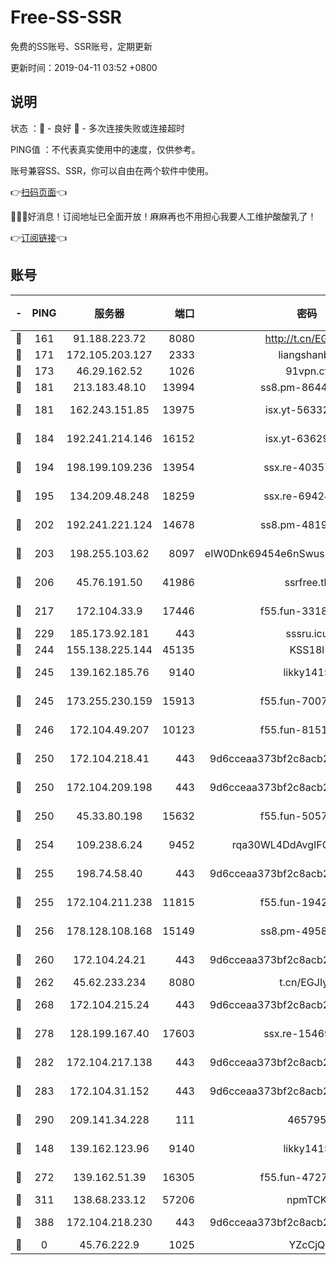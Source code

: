 # Free-SS-SSR

免费的SS账号、SSR账号，定期更新

更新时间：2019-04-11 03:52 +0800

## 说明

状态     ：🙂 - 良好 🙁 - 多次连接失败或连接超时

PING值   ：不代表真实使用中的速度，仅供参考。

账号兼容SS、SSR，你可以自由在两个软件中使用。

👉[扫码页面](https://liesauer.github.io/Free-SS-SSR/)👈

🎉🎉🎉好消息！订阅地址已全面开放！麻麻再也不用担心我要人工维护酸酸乳了！

👉[订阅链接](https://www.liesauer.net/yogurt/subscribe?ACCESS_TOKEN=DAYxR3mMaZAsaqUb)👈

## 账号

|-|PING|服务器|端口|密码|加密方式|区域|
|:----:|:----:|:-----:|-----:|:----:|:----:|:----:|
|🙂|161|91.188.223.72|8080|http://t.cn/EGJIyrl|rc4-md5|RU|
|🙂|171|172.105.203.127|2333|liangshanbo|chacha20|JP|
|🙂|173|46.29.162.52|1026|91vpn.cf|rc4-md5|RU|
|🙂|181|213.183.48.10|13994|ss8.pm-86447705|rc4-md5|RU|
|🙂|181|162.243.151.85|13975|isx.yt-56332103|aes-256-cfb|US|
|🙂|184|192.241.214.146|16152|isx.yt-63629837|aes-256-cfb|US|
|🙂|194|198.199.109.236|13954|ssx.re-40357683|aes-256-cfb|US|
|🙂|195|134.209.48.248|18259|ssx.re-69424971|aes-256-cfb|US|
|🙂|202|192.241.221.124|14678|ss8.pm-48196423|aes-256-cfb|US|
|🙂|203|198.255.103.62|8097|eIW0Dnk69454e6nSwuspv9DmS201tQ0D|aes-256-cfb|US|
|🙂|206|45.76.191.50|41986|ssrfree.tk|aes-256-cfb|SG|
|🙂|217|172.104.33.9|17446|f55.fun-33182550|aes-256-cfb|SG|
|🙂|229|185.173.92.181|443|sssru.icu|rc4-md5|RU|
|🙂|244|155.138.225.144|45135|KSS18l|rc4-md5|US|
|🙂|245|139.162.185.76|9140|likky1415|aes-256-cfb|DE|
|🙂|245|173.255.230.159|15913|f55.fun-70074599|aes-256-cfb|US|
|🙂|246|172.104.49.207|10123|f55.fun-81514495|aes-256-cfb|SG|
|🙂|250|172.104.218.41|443|9d6cceaa373bf2c8acb22e60b6a58be6|aes-256-cfb|US|
|🙂|250|172.104.209.198|443|9d6cceaa373bf2c8acb22e60b6a58be6|aes-256-cfb|US|
|🙂|250|45.33.80.198|15632|f55.fun-50578586|aes-256-cfb|US|
|🙂|254|109.238.6.24|9452|rqa30WL4DdAvgIFG6Fs3znzTa|aes-256-cfb|FR|
|🙂|255|198.74.58.40|443|9d6cceaa373bf2c8acb22e60b6a58be6|aes-256-cfb|US|
|🙂|255|172.104.211.238|11815|f55.fun-19426355|aes-256-cfb|US|
|🙂|256|178.128.108.168|15149|ss8.pm-49584680|aes-256-cfb|SG|
|🙂|260|172.104.24.21|443|9d6cceaa373bf2c8acb22e60b6a58be6|aes-256-cfb|US|
|🙂|262|45.62.233.234|8080|t.cn/EGJIyrl|rc4-md5|CA|
|🙂|268|172.104.215.24|443|9d6cceaa373bf2c8acb22e60b6a58be6|aes-256-cfb|US|
|🙂|278|128.199.167.40|17603|ssx.re-15469058|aes-256-cfb|SG|
|🙂|282|172.104.217.138|443|9d6cceaa373bf2c8acb22e60b6a58be6|aes-256-cfb|US|
|🙂|283|172.104.31.152|443|9d6cceaa373bf2c8acb22e60b6a58be6|aes-256-cfb|US|
|🙂|290|209.141.34.228|111|465795|aes-256-cfb|US|
|🙂|148|139.162.123.96|9140|likky1415|aes-256-cfb|JP|
|🙂|272|139.162.51.39|16305|f55.fun-47276743|aes-256-cfb|SG|
|🙂|311|138.68.233.12|57206|npmTCK|rc4-md5|US|
|🙂|388|172.104.218.230|443|9d6cceaa373bf2c8acb22e60b6a58be6|aes-256-cfb|US|
|🙁|0|45.76.222.9|1025|YZcCjQ|rc4-md5|JP|
